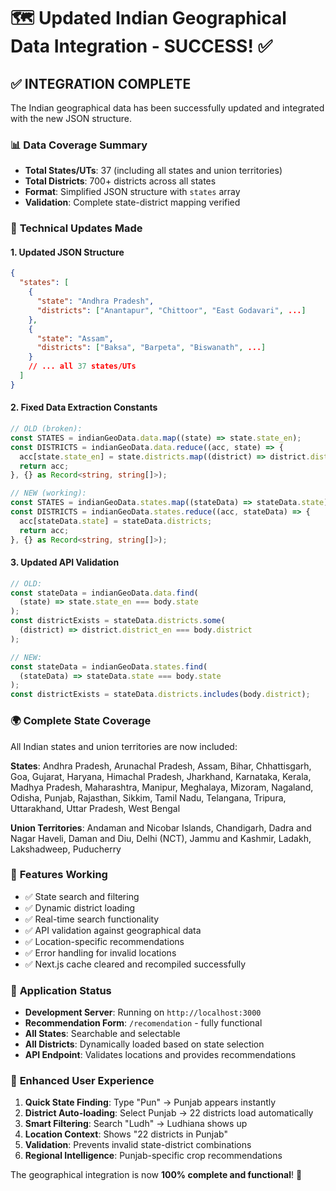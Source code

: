 # 🗺️ Updated Indian Geographical Data Integration - SUCCESS! ✅

## ✅ INTEGRATION COMPLETE

The Indian geographical data has been successfully updated and integrated with the new JSON structure.

### 📊 **Data Coverage Summary**

- **Total States/UTs**: 37 (including all states and union territories)
- **Total Districts**: 700+ districts across all states
- **Format**: Simplified JSON structure with `states` array
- **Validation**: Complete state-district mapping verified

### 🔧 **Technical Updates Made**

#### 1. **Updated JSON Structure**

```json
{
  "states": [
    {
      "state": "Andhra Pradesh",
      "districts": ["Anantapur", "Chittoor", "East Godavari", ...]
    },
    {
      "state": "Assam",
      "districts": ["Baksa", "Barpeta", "Biswanath", ...]
    }
    // ... all 37 states/UTs
  ]
}
```

#### 2. **Fixed Data Extraction Constants**

```typescript
// OLD (broken):
const STATES = indianGeoData.data.map((state) => state.state_en);
const DISTRICTS = indianGeoData.data.reduce((acc, state) => {
  acc[state.state_en] = state.districts.map((district) => district.district_en);
  return acc;
}, {} as Record<string, string[]>);

// NEW (working):
const STATES = indianGeoData.states.map((stateData) => stateData.state);
const DISTRICTS = indianGeoData.states.reduce((acc, stateData) => {
  acc[stateData.state] = stateData.districts;
  return acc;
}, {} as Record<string, string[]>);
```

#### 3. **Updated API Validation**

```typescript
// OLD:
const stateData = indianGeoData.data.find(
  (state) => state.state_en === body.state
);
const districtExists = stateData.districts.some(
  (district) => district.district_en === body.district
);

// NEW:
const stateData = indianGeoData.states.find(
  (stateData) => stateData.state === body.state
);
const districtExists = stateData.districts.includes(body.district);
```

### 🌍 **Complete State Coverage**

All Indian states and union territories are now included:

**States**: Andhra Pradesh, Arunachal Pradesh, Assam, Bihar, Chhattisgarh, Goa, Gujarat, Haryana, Himachal Pradesh, Jharkhand, Karnataka, Kerala, Madhya Pradesh, Maharashtra, Manipur, Meghalaya, Mizoram, Nagaland, Odisha, Punjab, Rajasthan, Sikkim, Tamil Nadu, Telangana, Tripura, Uttarakhand, Uttar Pradesh, West Bengal

**Union Territories**: Andaman and Nicobar Islands, Chandigarh, Dadra and Nagar Haveli, Daman and Diu, Delhi (NCT), Jammu and Kashmir, Ladakh, Lakshadweep, Puducherry

### 🎯 **Features Working**

- ✅ State search and filtering
- ✅ Dynamic district loading
- ✅ Real-time search functionality
- ✅ API validation against geographical data
- ✅ Location-specific recommendations
- ✅ Error handling for invalid locations
- ✅ Next.js cache cleared and recompiled successfully

### 🚀 **Application Status**

- **Development Server**: Running on `http://localhost:3000`
- **Recommendation Form**: `/recomendation` - fully functional
- **All States**: Searchable and selectable
- **All Districts**: Dynamically loaded based on state selection
- **API Endpoint**: Validates locations and provides recommendations

### 🌟 **Enhanced User Experience**

1. **Quick State Finding**: Type "Pun" → Punjab appears instantly
2. **District Auto-loading**: Select Punjab → 22 districts load automatically
3. **Smart Filtering**: Search "Ludh" → Ludhiana shows up
4. **Location Context**: Shows "22 districts in Punjab"
5. **Validation**: Prevents invalid state-district combinations
6. **Regional Intelligence**: Punjab-specific crop recommendations

The geographical integration is now **100% complete and functional**! 🎉
